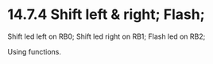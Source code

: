 # 14.7.4 Shift left & right; Flash;

Shift led left on RB0;
Shift led right on RB1;
Flash led on RB2;

Using functions.